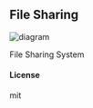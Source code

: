 ## File Sharing

![diagram](https://github.com/rehanansari26/File-Sharing/assets/110723484/7d1b916d-e977-455c-810a-1518f2ffab5a)

File Sharing System

#### License

mit
